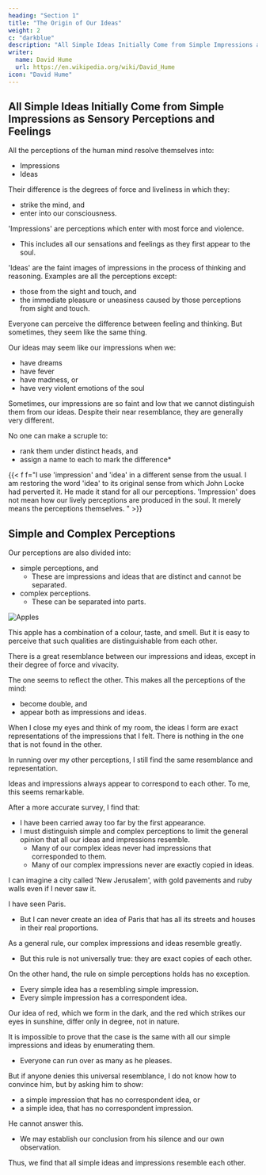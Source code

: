 ```yaml
---
heading: "Section 1"
title: "The Origin of Our Ideas"
weight: 2
c: "darkblue"
description: "All Simple Ideas Initially Come from Simple Impressions as Sensory Perceptions and Feelings"
writer:
  name: David Hume
  url: https://en.wikipedia.org/wiki/David_Hume
icon: "David Hume"
---
```




## All Simple Ideas Initially Come from Simple Impressions as Sensory Perceptions and Feelings

All the perceptions of the human mind resolve themselves into:
- Impressions
- Ideas

Their difference is the degrees of force and liveliness in which they:
- strike the mind, and
- enter into our consciousness.

'Impressions' are perceptions which enter with most force and violence.
- This includes all our sensations and feelings as they first appear to the soul.

'Ideas' are the faint images of impressions in the process of thinking and reasoning. Examples are all the perceptions except:
- those from the sight and touch, and
- the immediate pleasure or uneasiness caused by those perceptions from sight and touch.

Everyone can perceive the difference between feeling and thinking. But sometimes, they seem like the same thing.

Our ideas may seem like our impressions when we:
- have dreams
- have fever
- have madness, or
- have very violent emotions of the soul

Sometimes, our impressions are so faint and low that we cannot distinguish them from our ideas. Despite their near resemblance, they are generally very different.

No one can make a scruple to:
- rank them under distinct heads, and
- assign a name to each to mark the difference*

{{< f f="I use 'impression' and 'idea' in a different sense from the usual. I am restoring the word 'idea' to its original sense from which John Locke had perverted it. He made it stand for all our perceptions. 'Impression' does not mean how our lively perceptions are produced in the soul. It merely means the perceptions themselves. " >}}


## Simple and Complex Perceptions

Our perceptions are also divided into:
- simple perceptions, and
  - These are impressions and ideas that are distinct and cannot be separated.
- complex perceptions.
  - These can be separated into parts.

![Apples](/photos/objects/apples.jpg)

This apple has a combination of a colour, taste, and smell. But it is easy to perceive that such qualities are distinguishable from each other.

There is a great resemblance between our impressions and ideas, except in their degree of force and vivacity.

The one seems to reflect the other. This makes all the perceptions of the mind:
- become double, and
- appear both as impressions and ideas.

When I close my eyes and think of my room, the ideas I form are exact representations of the impressions that I felt. There is nothing in the one that is not found in the other.

In running over my other perceptions, I still find the same resemblance and representation.

Ideas and impressions always appear to correspond to each other. To me, this seems remarkable.

After a more accurate survey, I find that:
- I have been carried away too far by the first appearance.
- I must distinguish simple and complex perceptions to limit the general opinion that all our ideas and impressions resemble.
  - Many of our complex ideas never had impressions that corresponded to them.
  - Many of our complex impressions never are exactly copied in ideas.

I can imagine a city called 'New Jerusalem', with gold pavements and ruby walls even if I never saw it.

I have seen Paris. 
- But I can never create an idea of Paris that has all its streets and houses in their real proportions.


As a general rule, our complex impressions and ideas resemble greatly.
- But this rule is not universally true: they are exact copies of each other.

On the other hand, the rule on simple perceptions holds has no exception.
- Every simple idea has a resembling simple impression.
- Every simple impression has a correspondent idea.

Our idea of red, which we form in the dark, and the red which strikes our eyes in sunshine, differ only in degree, not in nature.

It is impossible to prove that the case is the same with all our simple impressions and ideas by enumerating them.
- Everyone can run over as many as he pleases.

But if anyone denies this universal resemblance, I do not know how to convince him, but by asking him to show:
- a simple impression that has no correspondent idea, or
- a simple idea, that has no correspondent impression.

He cannot answer this.
- We may establish our conclusion from his silence and our own observation.

Thus, we find that all simple ideas and impressions resemble each other.

